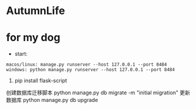 # AutumnLife
# for my dog
* start:
```
macos/linux: manage.py runserver --host 127.0.0.1 --port 8484
windows: python manage.py runserver --host 127.0.0.1 --port 8484
```

1. pip install flask-script

创建数据库迁移脚本
python manage.py db migrate -m "initial migration"
更新数据库
python manage.py db upgrade